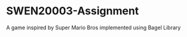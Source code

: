 SWEN20003-Assignment
======================
A game inspired by Super Mario Bros implemented using Bagel Library
